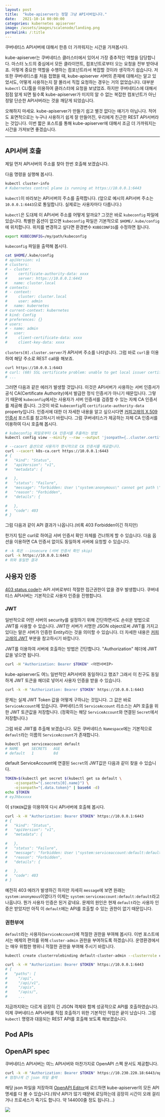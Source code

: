 ```yaml
---
layout: post
title:  "kube-apiserver는 정말 그냥 API서버입니다."
date:   2021-10-14 00:00:00
categories: kubernetes apiserver
image: /assets/images/scalenode/landing.png
permalink: /:title
---
```

쿠버네티스 API서버에 대해서 한층 더 가까워지는 시간을 가져봅시다.

kube-apiserver는 쿠버네티스 클러스터에서 있어서 가장 중추적인 역할을 담당합니다. 마스터 노드의 중심에서 모든 클라이언트, 컴포넌트로부터 오는 요청을 전부 받아내죠. 이렇게 중요한 역할을 수행하는 컴포넌트라서 복잡할 것이라 생각하기 쉽습니다.
저 또한 쿠버네티스를 처음 접했을 때, kube-apiserver 서버의 존재에 대해서는 알고 있었서도, 어떻게 사용하는지 잘 몰라서 직접 요청하는 경우는 거의 없었습니다. 대부분 `kubectl` CLI툴을 이용하여 클러스터에 요청을 보냈었죠.
하지만 쿠버네티스에 대해서 점점 알게 되면 될수록 kube-apiserver가 미지의 알 수 없는 복잡한 컴포넌트가 아닌 정말 단순한 API서버라는 것을 깨닫게 되었습니다.

오해하지 마세요. kube-apiserver가 만들기 쉽고 별것 없다는 얘기가 아닙니다. 적어도 표면적으로는 누구나 사용하기 쉽게 잘 만들어진, 우리에게 친근한 REST API서버라는 것입니다.
이번 짧은 포스트를 통해 kube-apiserver에 대해서 조금 더 가까워지는 시간을 가져보면 좋겠습니다.

---

## API서버 호출

제일 먼저 API서버의 주소를 찾아 한번 호출해 보겠습니다.

다음 명령을 실행해 봅시다.

```bash
kubectl cluster-info
# Kubernetes control plane is running at https://10.0.0.1:6443
```

`kubectl`이 바라보는 API서버의 주소를 출력합니다. (앞으로 예시의 API서버 주소는 `10.0.0.1:6443`으로 통일합니다. 실제로는 사용자마다 다릅니다.)

`kubectl`은 도대체 이 API서버 주소를 어떻게 알까요? 그것은 바로 `kubeconfig` 파일에 있습니다. 특별한 옵션이 없으면 `kubeconfig` 파일은 기본적으로 `$HOME/.kube/config`에 위치합니다. 위치를 변경하고 싶다면 환경변수 `KUBECONFIG`를 수정하면 됩니다.

```bash
export KUBECONFIG=/my/path/kubeconfig
```

`kubeconfig` 파일을 출력해 봅시다.

```bash
cat $HOME/.kube/config
# apiVersion: v1
# clusters:
# - cluster:
#     certificate-authority-data: xxxx
#     server: https://10.0.0.1:6443
#   name: cluster.local
# contexts:
# - context:
#     cluster: cluster.local
#     user: admin
#   name: kubernetes
# current-context: kubernetes
# kind: Config
# preferences: {}
# users:
# - name: admin
#   user:
#     client-certificate-data: xxxx
#     client-key-data: xxxx
```

`clusters[0].cluster.server`가 API서버 주소를 나타냅니다. 그럼 바로 `curl`을 이용하여 해당 주소로 REST call을 해보죠.

```bash
curl https://10.0.0.1:6443
# curl: (60) SSL certificate problem: unable to get local issuer certificate
# ...
```

그러면 다음과 같은 에러가 발생할 것입니다. 이것은 API서버가 사용하는 서버 인증서가 공식 CA(Certificate Authority)에서 발급한 정식 인증서가 아니기 때문입니다. 그렇기 때문에 `kubeconfig`에서는 사용자가 서버 인증서를 검증할 수 있는 자체 CA 인증서를 제공해 줍니다. 그것이 바로 `kubeconfig`의 `certificate-authority-data` property입니다. 인증서에 대한 더 자세한 내용을 알고 싶으시다면 [커피고래의 X.509 인증서](https://coffeewhale.com/kubernetes/authentication/x509/2020/05/02/auth01/#x509-certificate) 포스트를 참고하시기 바랍니다. 그럼 쿠버네티스가 제공하는 자체 CA 인증서를 이용하여 다시 호출해 봅시다.

```bash
# kubeconfig 파일로부터 CA 인증서를 추출하는 방법
kubectl config view --minify --raw --output 'jsonpath={..cluster.certificate-authority-data}' | base64 -d > k8s-ca.cert

# --cacert 옵션으로 사용자가 명시적으로 CA 인증서를 제공합니다.
curl --cacert k8s-ca.cert https://10.0.0.1:6443
# {
#   "kind": "Status",
#   "apiVersion": "v1",
#   "metadata": {
    
#   },
#   "status": "Failure",
#   "message": "forbidden: User \"system:anonymous\" cannot get path \"/\"",
#   "reason": "Forbidden",
#   "details": {
    
#   },
#   "code": 403
# }
```

그럼 다음과 같이 API 결과가 나옵니다.(비록 403 Forbidden이긴 하지만)

한가지 팁은 curl로 하여금 서버 인증서 확인 자체를 건너뛰게 할 수 있습니다. 다음 옵션을 이용하면 CA 인증서 없이도 동일하게 서버에 요청할 수 있습니다.

```bash
# -k 혹은 --insecure (서버 인증서 확인 skip)
curl -k https://10.0.0.1:6443
# 위와 동일한 결과
```

## 사용자 인증

[403 status code](https://developer.mozilla.org/en-US/docs/Web/HTTP/Status/403)는 API 서버로부터 적절한 접근권한이 없을 경우 발생합니다. 쿠버네티스 API서버는 기본적으로 사용자 인증을 진행합니다.

### JWT

일반적으로 어떤 서버의 security를 설정하기 위해 간단하면서도 손쉬운 방법으로 JWT를 사용할 수 있습니다. JWT란 서버가 서명한 JSON object로써 JWT를 가지고 있다는 말은 서버가 인증한 Entity라는 것을 의미할 수 있습니다. 더 자세한 내용은 [커피고래의 JWT](https://coffeewhale.com/kubernetes/authentication/http-auth/2020/05/03/auth02#json-web-token-jwt) 부분을 참고하시기 바랍니다.

JWT를 이용하여 서버에 호출하는 방법은 간단합니다. "Authorization" 헤더에 JWT 값을 넣으면 됩니다.

```bash
curl -H "Authorization: Bearer $TOKEN" <어떤서버IP>
```

kube-apiserver도 여느 일반적인 API서버와 동일하다고 했죠? 그래서 이 친구도 동일하게 JWT 토큰을 헤더로 넣어서 사용자 인증을 받을 수 있습니다.

```bash
curl -k -H "Authorization: Bearer $TOKEN" https://10.0.0.1:6443
```

문제는 실제 JWT Token 값을 어떻게 구하냐는 것입니다. 그 값은 바로 `ServiceAccount`에 있습니다. 쿠버네티스의 `ServiceAccount` 리소스는 API 호출을 위한 JWT 토큰값을 저장합니다. (정확히는 해당 `ServiceAccount`와 연결된 `Secret`에서 저장합니다.)

그럼 바로 JWT를 추출해 보겠습니다. 모든 쿠버네티스 `Namespace`에는 기본적으로 `default`라는 이름의 `ServiceAccount`가 존재합니다.

```bash
kubectl get serviceaccount default
# NAME      SECRETS   AGE
# default   1         8d
```

default ServiceAccount에 연결된 `Secret`의 JWT값은 다음과 같이 찾을 수 있습니다.

```bash
TOKEN=$(kubectl get secret $(kubectl get sa default \
    -ojsonpath="{.secrets[0].name}") \
    -ojsonpath="{.data.token}" | base64 -d)
echo $TOKEN
# eyJhbxxxxx
```

이 `$TOKEN`값을 이용하여 다시 API서버에 호출해 봅시다.

```bash
curl -k -H "Authorization: Bearer $TOKEN" https://10.0.0.1:6443
# {
#   "kind": "Status",
#   "apiVersion": "v1",
#   "metadata": {
    
#   },
#   "status": "Failure",
#   "message": "forbidden: User \"system:serviceaccount:default:default\" cannot get path \"/\"",
#   "reason": "Forbidden",
#   "details": {
    
#   },
#   "code": 403
# }
```

예전히 403 에러가 발생하긴 하지만 자세히 `message`에 보면 원래는 `system:anonymous`이였다가 이제는 `system:serviceaccount:default:default`라고 나옵니다. 뭔가 사용자 인증은 된거 같네요. 문제의 원인은 현재 `default`라는 사용자 인증은 받았지만 아직 이 `default`에는 API를 호출할 수 있는 권한이 없기 때문입니다.

### 권한부여

`default`라는 사용자(`ServiceAccount`)에 적절한 권한을 부여해 봅시다. 이번 포스트에서는 예제의 편의를 위해 `cluster-admin` 권한을 부여하도록 하겠습니다. 운영환경에서는 매우 위험한 행위니 적절한 권한을 부여해 주시기 바랍니다.

```bash
kubectl create clusterrolebinding default-cluster-admin --clusterrole cluster-admin --serviceaccount default:default
```

```bash
curl -k -H "Authorization: Bearer $TOKEN" https://10.0.0.1:6443
# {
#   "paths": [
#     "/api",
#     "/api/v1",
#     "/apis",
#     "/apis/",
#     ...
```

지금까지와는 다르게 굉장히 긴 JSON 객체와 함께 성공적으로 API를 호출하였습니다. 이제 쿠버네티스 API서버를 직접 호출하기 위한 기본적인 작업은 끝이 났습니다. 그럼 `kubectl` 명령과 대응되는 REST API를 호출해 보도록 해보겠습니다.

## Pod APIs



## OpenAPI spec

쿠버네티스 API서버는 여느 API서버와 마찬가지로 OpenAPI 스펙 문서도 제공합니다.

```bash
curl -k -H "Authorization: Bearer $TOKEN" https://10.230.220.18:6443/openapi/v2
# 엄청나게 긴 json 파일 출력
```

해당 json 파일을 저장하여 [OpenAPI Editor](https://editor.swagger.io/)에 로드하면 kube-apiserver의 모든 API 명세를 다 볼 수 있습니다.(워냑 API가 많기 때문에 로딩하는데 굉장히 시간이 오래 걸리거나 프로세스가 죽기도 합니다. 약 144000줄 정도 됩니다...)

![](/assets/images/kube-apiserver/openapi.png)






